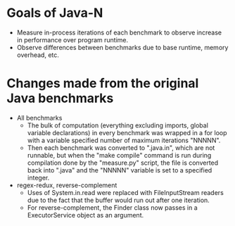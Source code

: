 # Goals of Java-N
- Measure in-process iterations of each benchmark to observe increase in performance over program runtime.
- Observe differences between benchmarks due to base runtime, memory overhead, etc.

# Changes made from the original Java benchmarks
- All benchmarks
    - The bulk of computation (everything excluding imports, global variable declarations) in every benchmark was wrapped in a for loop with a variable specified number of maximum iterations "NNNNN".
    - Then each benchmark was converted to ".java.in", which are not runnable, but when the "make compile" command is run during compilation done by the "measure.py" script, the file is converted back into ".java" and the "NNNNN" variable is set to a specified integer.
- regex-redux, reverse-complement
    - Uses of System.in.read were replaced with FileInputStream readers due to the fact that the buffer would run out after one iteration.
    - For reverse-complement, the Finder class now passes in a ExecutorService object as an argument.
